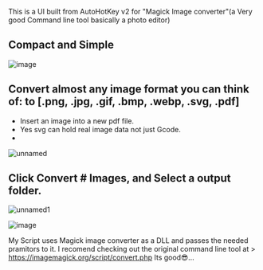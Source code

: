 This is a UI built from AutoHotKey v2 for "Magick Image converter"(a Very good Command line tool basically a photo editor)

Compact and Simple
-
![image](https://github.com/user-attachments/assets/1b521f30-f24d-4e14-ae66-a79b97c8f987)


Convert almost any image format you can think of: to [.png, .jpg, .gif, .bmp, .webp, .svg, .pdf]
-
- Insert an image into a new pdf file.
- Yes svg can hold real image data not just Gcode.
-



![unnamed](https://github.com/user-attachments/assets/bc08ab78-cc3d-47c0-95b6-d6bd24bf0868)


Click Convert # Images, and Select a output folder. 
-
![unnamed1](https://github.com/user-attachments/assets/bb516dfd-ce22-4ae8-b7c1-d00d32b7199f)

![image](https://github.com/user-attachments/assets/02ffd392-18b7-4dc4-98b0-dc66a8323cfb)


My Script uses Magick image converter as a DLL and passes the needed pramitors to it.
I recomend checking out the original command line tool at > https://imagemagick.org/script/convert.php  Its good😎...
